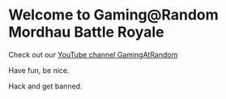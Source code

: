 # Welcome to Gaming@Random Mordhau Battle Royale



Check out our [YouTube channel GamingAtRandom](https://www.youtube.com/c/GamingAtRandom)

Have fun, be nice.

Hack and get banned.
